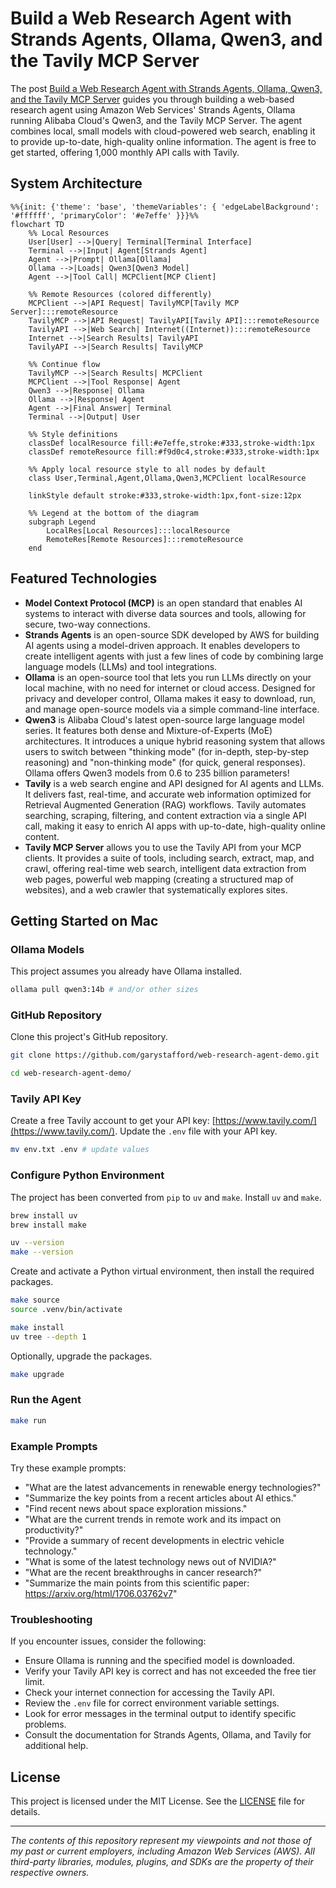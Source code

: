 # Build a Web Research Agent with Strands Agents, Ollama, Qwen3, and the Tavily MCP Server

The post [Build a Web Research Agent with Strands Agents, Ollama, Qwen3, and the Tavily MCP Server](https://garystafford.medium.com/build-a-web-research-agent-with-strands-agents-ollama-qwen3-and-the-tavily-mcp-server-8e1a1baf0f0d) guides you through building a web-based research agent using Amazon Web Services' Strands Agents, Ollama running Alibaba Cloud's Qwen3, and the Tavily MCP Server. The agent combines local, small models with cloud-powered web search, enabling it to provide up-to-date, high-quality online information. The agent is free to get started, offering 1,000 monthly API calls with Tavily.

## System Architecture

```mermaid
%%{init: {'theme': 'base', 'themeVariables': { 'edgeLabelBackground': '#ffffff', 'primaryColor': '#e7effe' }}}%%
flowchart TD
    %% Local Resources
    User[User] -->|Query| Terminal[Terminal Interface]
    Terminal -->|Input| Agent[Strands Agent]
    Agent -->|Prompt| Ollama[Ollama]
    Ollama -->|Loads| Qwen3[Qwen3 Model]
    Agent -->|Tool Call| MCPClient[MCP Client]

    %% Remote Resources (colored differently)
    MCPClient -->|API Request| TavilyMCP[Tavily MCP Server]:::remoteResource
    TavilyMCP -->|API Request| TavilyAPI[Tavily API]:::remoteResource
    TavilyAPI -->|Web Search| Internet((Internet)):::remoteResource
    Internet -->|Search Results| TavilyAPI
    TavilyAPI -->|Search Results| TavilyMCP

    %% Continue flow
    TavilyMCP -->|Search Results| MCPClient
    MCPClient -->|Tool Response| Agent
    Qwen3 -->|Response| Ollama
    Ollama -->|Response| Agent
    Agent -->|Final Answer| Terminal
    Terminal -->|Output| User

    %% Style definitions
    classDef localResource fill:#e7effe,stroke:#333,stroke-width:1px
    classDef remoteResource fill:#f9d0c4,stroke:#333,stroke-width:1px

    %% Apply local resource style to all nodes by default
    class User,Terminal,Agent,Ollama,Qwen3,MCPClient localResource

    linkStyle default stroke:#333,stroke-width:1px,font-size:12px

    %% Legend at the bottom of the diagram
    subgraph Legend
        LocalRes[Local Resources]:::localResource
        RemoteRes[Remote Resources]:::remoteResource
    end
```

## Featured Technologies

- **Model Context Protocol (MCP)** is an open standard that enables AI systems to interact with diverse data sources and tools, allowing for secure, two-way connections.
- **Strands Agents** is an open-source SDK developed by AWS for building AI agents using a model-driven approach. It enables developers to create intelligent agents with just a few lines of code by combining large language models (LLMs) and tool integrations.
- **Ollama** is an open-source tool that lets you run LLMs directly on your local machine, with no need for internet or cloud access. Designed for privacy and developer control, Ollama makes it easy to download, run, and manage open-source models via a simple command-line interface.
- **Qwen3** is Alibaba Cloud's latest open-source large language model series. It features both dense and Mixture-of-Experts (MoE) architectures. It introduces a unique hybrid reasoning system that allows users to switch between "thinking mode" (for in-depth, step-by-step reasoning) and "non-thinking mode" (for quick, general responses). Ollama offers Qwen3 models from 0.6 to 235 billion parameters!
- **Tavily** is a web search engine and API designed for AI agents and LLMs. It delivers fast, real-time, and accurate web information optimized for Retrieval Augmented Generation (RAG) workflows. Tavily automates searching, scraping, filtering, and content extraction via a single API call, making it easy to enrich AI apps with up-to-date, high-quality online content.
- **Tavily MCP Server** allows you to use the Tavily API from your MCP clients. It provides a suite of tools, including search, extract, map, and crawl, offering real-time web search, intelligent data extraction from web pages, powerful web mapping (creating a structured map of websites), and a web crawler that systematically explores sites.

## Getting Started on Mac

### Ollama Models

This project assumes you already have Ollama installed.

```bash
ollama pull qwen3:14b # and/or other sizes
```

### GitHub Repository

Clone this project's GitHub repository.

```bash
git clone https://github.com/garystafford/web-research-agent-demo.git

cd web-research-agent-demo/
```

### Tavily API Key

Create a free Tavily account to get your API key: [https://www.tavily.com/](https://www.tavily.com/). Update the `.env` file with your API key.

```bash
mv env.txt .env # update values
```

### Configure Python Environment

The project has been converted from `pip` to `uv` and `make`. Install `uv` and `make`.

```bash
brew install uv
brew install make

uv --version
make --version
```

Create and activate a Python virtual environment, then install the required packages.

```bash
make source
source .venv/bin/activate

make install
uv tree --depth 1
```

Optionally, upgrade the packages.

```bash
make upgrade
```

### Run the Agent

```bash
make run
```

### Example Prompts

Try these example prompts:

- "What are the latest advancements in renewable energy technologies?"
- "Summarize the key points from a recent articles about AI ethics."
- "Find recent news about space exploration missions."
- "What are the current trends in remote work and its impact on productivity?"
- "Provide a summary of recent developments in electric vehicle technology."
- "What is some of the latest technology news out of NVIDIA?"
- "What are the recent breakthroughs in cancer research?"
- "Summarize the main points from this scientific paper: https://arxiv.org/html/1706.03762v7"

### Troubleshooting

If you encounter issues, consider the following:

- Ensure Ollama is running and the specified model is downloaded.
- Verify your Tavily API key is correct and has not exceeded the free tier limit.
- Check your internet connection for accessing the Tavily API.
- Review the `.env` file for correct environment variable settings.
- Look for error messages in the terminal output to identify specific problems.
- Consult the documentation for Strands Agents, Ollama, and Tavily for additional help.

## License

This project is licensed under the MIT License. See the [LICENSE](LICENSE) file for details.

---

_The contents of this repository represent my viewpoints and not those of my past or current employers, including Amazon Web Services (AWS). All third-party libraries, modules, plugins, and SDKs are the property of their respective owners._
